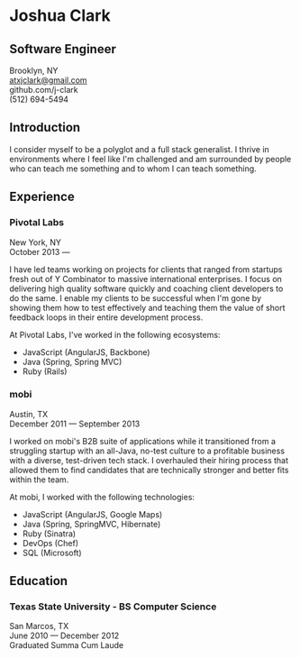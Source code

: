# Joshua Clark
## Software Engineer
Brooklyn, NY  
atxjclark@gmail.com  
github.com/j-clark  
(512) 694-5494  

## Introduction
I consider myself to be a polyglot and a full stack generalist. I thrive in environments where I feel like I'm challenged and am surrounded by people who can teach me something and to whom I can teach something.  

## Experience
### Pivotal Labs
New York, NY  
October 2013 —  

I have led teams working on projects for clients that ranged from startups fresh out of Y Combinator to massive international enterprises. I focus on delivering high quality software quickly and coaching client developers to do the same. I enable my clients to be successful when I'm gone by showing them how to test effectively and teaching them the value of short feedback loops in their entire development process.  

At Pivotal Labs, I've worked in the following ecosystems:  
* JavaScript (AngularJS, Backbone)
* Java (Spring, Spring MVC)
* Ruby (Rails)


### mobi
Austin, TX  
December 2011 — September 2013  

I worked on mobi's B2B suite of applications while it transitioned from a struggling startup with an all-Java, no-test culture to a profitable business with a diverse, test-driven tech stack. I overhauled their hiring process that allowed them to find candidates that are technically stronger and better fits within the team.  

At mobi, I worked with the following technologies:  
* JavaScript (AngularJS, Google Maps)
* Java (Spring, SpringMVC, Hibernate)
* Ruby (Sinatra)
* DevOps (Chef)
* SQL (Microsoft)

## Education
### Texas State University - BS Computer Science
San Marcos, TX  
June 2010 — December 2012  
Graduated Summa Cum Laude  


